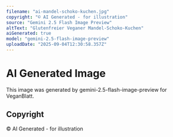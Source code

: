 ```yaml
---
filename: "ai-mandel-schoko-kuchen.jpg"
copyright: "© AI Generated - for illustration"
source: "Gemini 2.5 Flash Image Preview"
altText: "Glutenfreier Veganer Mandel-Schoko-Kuchen"
aiGenerated: true
model: "gemini-2.5-flash-image-preview"
uploadDate: "2025-09-04T12:30:58.357Z"
---
```


# AI Generated Image

This image was generated by gemini-2.5-flash-image-preview for VeganBlatt.

## Copyright
© AI Generated - for illustration
